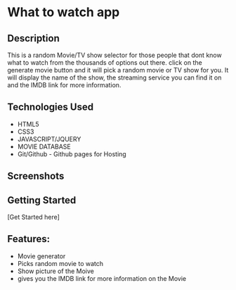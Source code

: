 # What to watch app

## Description
 This is a random Movie/TV show selector for those people that dont know what to watch from the thousands of options out there.
 click on the generate movie button and it will pick a random movie or TV show for you. 
 It will display the name of the show, the streaming service you can find it on and the IMDB link for more information.
## Technologies Used
- HTML5
- CSS3
- JAVASCRIPT/JQUERY
- MOVIE DATABASE
- Git/Github - Github pages for Hosting

## Screenshots


## Getting Started
[Get Started here]

## Features: 
- Movie generator 
- Picks random movie to watch
- Show picture of the Moive 
- gives you the IMDB link for more information on the Movie
